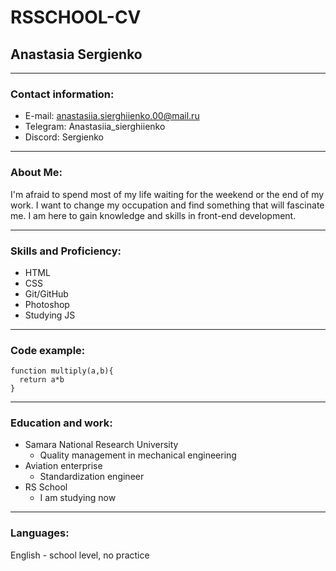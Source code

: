 # RSSCHOOL-CV

## __Anastasia Sergienko__
***
### Contact information:
- E-mail: anastasiia.sierghiienko.00@mail.ru
- Telegram: Anastasiia_sierghiienko
- Discord: Sergienko
***
### About Me:
I'm afraid to spend most of my life waiting for the weekend or the end of my work. I want to change my occupation and find something that will fascinate me. I am here to gain knowledge and skills in front-end development.

***
### Skills and Proficiency:
- HTML
- CSS
- Git/GitHub
- Photoshop
- Studying JS
***
### Code example:
```
function multiply(a,b){
  return a*b
}
```
***
### Education and work:
- Samara National Research University 
  - Quality management in mechanical engineering
- Aviation enterprise
  - Standardization engineer
- RS School
  - I am studying now
***
### Languages:
English - school level, no practice
